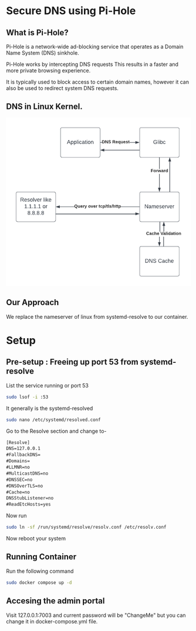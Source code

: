 # Secure DNS using Pi-Hole
## What is Pi-Hole?
Pi-Hole is a network-wide ad-blocking service that operates as a Domain Name System (DNS) sinkhole. 

Pi-Hole works by intercepting DNS requests  This results in a faster and more private browsing experience.

It is typically used to block access to certain domain names, however it can also be used to redirect system DNS requests.

## DNS in Linux Kernel.
![DNS flowchart](Flowchart.png)

## Our Approach
We replace the nameserver of linux from systemd-resolve to our container.

# Setup
## Pre-setup : Freeing up port 53 from systemd-resolve

List the service running or port 53
```sh
sudo lsof -i :53
```
It generally is the systemd-resolved

```sh
sudo nano /etc/systemd/resolved.conf
```

Go to the Resolve section and change to-
```txt
[Resolve]
DNS=127.0.0.1
#FallbackDNS=
#Domains=
#LLMNR=no
#MulticastDNS=no
#DNSSEC=no
#DNSOverTLS=no
#Cache=no
DNSStubListener=no
#ReadEtcHosts=yes
```
Now run
```sh
sudo ln -sf /run/systemd/resolve/resolv.conf /etc/resolv.conf
```

Now reboot your system

## Running Container
Run the following command 
```sh
sudo docker compose up -d
```

## Accesing the admin portal
Visit 127.0.0.1:7003 and current password will be "ChangeMe" but you can change it in docker-compose.yml file.

